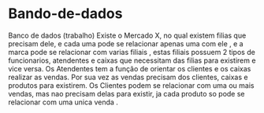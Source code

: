 # Bando-de-dados
Banco de dados (trabalho)
Existe o Mercado X, no qual existem filias que precisam dele, e cada uma pode se relacionar apenas uma com ele , e a marca pode se relacionar com varias filiais , estas filiais possuem 2 tipos de funcionarios, atendentes e caixas que necessitam das filias para existirem e vice versa. Os Atendentes tem a função de orientar os clientes e os caixas realizar as vendas. Por sua vez as vendas precisam dos clientes, caixas e produtos para existirem. Os Clientes podem se relacionar com uma ou mais vendas, mas nao precisam delas para existir, ja cada produto so pode se relacionar com uma unica venda .

